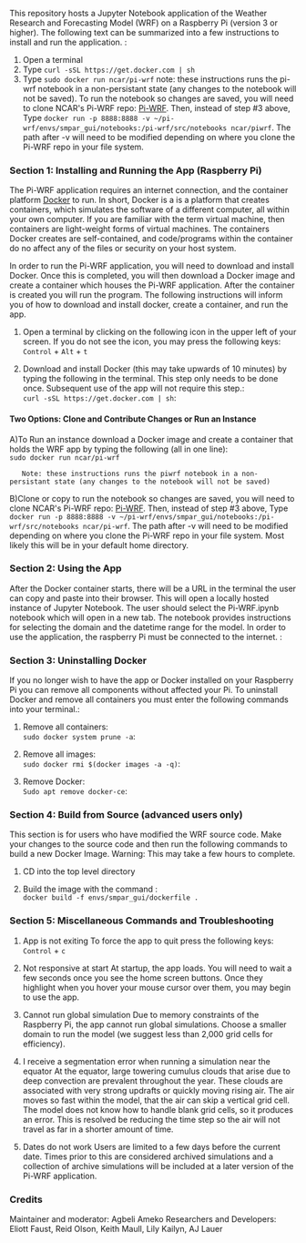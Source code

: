 This repository hosts a Jupyter Notebook application of the Weather Research and Forecasting Model (WRF) on a Raspberry Pi (version 3 or higher). The following text can be summarized into a few instructions to install and run the application. :<br/>
1) Open a terminal
2) Type `curl -sSL https://get.docker.com | sh`
3) Type `sudo docker run ncar/pi-wrf`
note: these instructions runs the pi-wrf notebook in a non-persistant state (any changes to the notebook will not be saved). To run the notebook so changes are saved, you will need to clone NCAR's Pi-WRF repo: [Pi-WRF](https://github.com/NCAR/pi-wrf "Pi-WRF"). Then, instead of step #3 above, Type `docker run -p 8888:8888 -v ~/pi-wrf/envs/smpar_gui/notebooks:/pi-wrf/src/notebooks ncar/piwrf`. The path after -v will need to be modified depending on where you clone the Pi-WRF repo in your file system.



### Section 1: Installing and Running the App (Raspberry Pi)
The Pi-WRF application requires an internet connection, and the container platform [Docker](https://www.docker.com/products/docker-desktop "Docker.com") to run. In short, Docker is a is a platform that creates containers, which simulates the software of a different computer, all within your own computer. If you are familiar with the term virtual machine, then containers are light-weight forms of virtual machines. The containers Docker creates are self-contained, and code/programs within the container do no affect any of the files or security on your host system. 

In order to run the Pi-WRF application, you will need to download and install Docker. Once this is completed, you will then download a Docker image and create a container which houses the Pi-WRF application. After the container is created you will run the program. The following instructions will inform you of how to download and install docker, create a container, and run the app.

1) Open a terminal by clicking on the following icon in the upper left of your screen. If you do not see the icon, you may press the following keys:<br/>
`Control` + `Alt` + `t` 

2) Download and install Docker (this may take upwards of 10 minutes) by typing the following in the terminal. This step only needs to be done once. Subsequent use of the app will not require this step.:<br/>
`curl -sSL https://get.docker.com | sh`:<br/>

#### Two Options: Clone and Contribute Changes or Run an Instance
A)To Run an instance download a Docker image and create a container that holds the WRF app by typing the following (all in one line):<br/>
`sudo docker run ncar/pi-wrf`

       Note: these instructions runs the piwrf notebook in a non-persistant state (any changes to the notebook will not be saved)

B)Clone or copy to run the notebook so changes are saved, you will need to clone NCAR's Pi-WRF repo: [Pi-WRF](https://github.com/NCAR/pi-wrf "Pi-WRF"). Then, instead of step #3 above, Type `docker run -p 8888:8888 -v ~/pi-wrf/envs/smpar_gui/notebooks:/pi-wrf/src/notebooks ncar/pi-wrf`. The path after -v will need to be modified depending on where you clone the Pi-WRF repo in your file system. Most likely this will be in your default home directory.


### Section 2: Using the App
After the Docker container starts, there will be a URL in the terminal the user can copy and paste into their browser. This will open a locally hosted instance of Jupyter Notebook. The user should select the Pi-WRF.ipynb notebook which will open in a new tab. The notebook provides instructions for selecting the domain and the datetime range for the model. In order to use the application, the raspberry Pi must be connected to the internet. :<br/>

 
### Section 3: Uninstalling Docker
If you no longer wish to have the app or Docker installed on your Raspberry Pi you can remove all components without affected your Pi. To uninstall Docker and remove all containers you must enter the following commands into your terminal.:<br/>
1) Remove all containers:<br/>
`sudo docker system prune -a`:<br/>
2) Remove all images:<br/>
`sudo docker rmi $(docker images -a -q)`:<br/>


3) Remove Docker:<br/>
`Sudo apt remove docker-ce`:<br/>

### Section 4: Build from Source (advanced users only)
This section is for users who have modified the WRF source code. Make your changes to the source code and then run the following commands to build a new Docker Image. Warning: This may take a few hours to complete.

1) CD into the top level directory

2) Build the image with the command :<br/>
`docker build -f envs/smpar_gui/dockerfile .`

### Section 5: Miscellaneous Commands and Troubleshooting
1) App is not exiting
To force the app to quit press the following keys: 
`Control` + `c` 

2) Not responsive at start
At startup, the app loads. You will need to wait a few seconds once you see the home screen buttons. Once they highlight when you hover your mouse cursor over them, you may begin to use the app. 

3) Cannot run global simulation
Due to memory constraints of the Raspberry Pi, the app cannot run global simulations. Choose a smaller domain to run the model (we suggest less than 2,000 grid cells for efficiency).

4) I receive a segmentation error when running a simulation near the equator
At the equator, large towering cumulus clouds that arise due to deep convection are prevalent throughout the year. These clouds are associated with very strong updrafts or quickly moving rising air. The air moves so fast within the model, that the air can skip a vertical grid cell. The model does not know how to handle blank grid cells, so it produces an error. This is resolved be reducing the time step so the air will not travel as far in a shorter amount of time. 

5) Dates do not work 
Users are limited to a few days before the current date. Times prior to this are considered archived simulations and a collection of archive simulations will be included at a later version of the Pi-WRF application. 


### Credits
Maintainer and moderator: Agbeli Ameko
Researchers and Developers: Eliott Faust, Reid Olson, Keith Maull, Lily Kailyn, AJ Lauer
